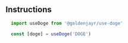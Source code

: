 ## Instructions

```jsx
  import useDoge from '@goldenjayr/use-doge'

  const [doge] = useDoge('DOGE')
```